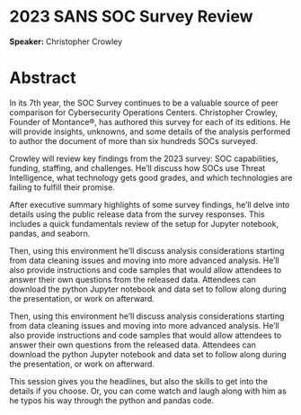 # 2023 SANS SOC Survey Review 

**Speaker:** Christopher Crowley

# Abstract

In its 7th year, the SOC Survey continues to be a valuable source of peer comparison for Cybersecurity 
Operations Centers. Christopher Crowley, Founder of Montance®, has authored this survey for each of its 
editions. He will provide insights, unknowns, and some details of the analysis performed to author the 
document of more than six hundreds SOCs surveyed.

Crowley will review key findings from the 2023 survey: SOC capabilities, funding, staffing, and 
challenges. He’ll discuss how SOCs use Threat Intelligence, what technology gets good grades, and 
which technologies are failing to fulfill their promise.

After executive summary highlights of some survey findings, he’ll delve into details using the public 
release data from the survey responses. This includes a quick fundamentals review of the setup for 
Jupyter notebook, pandas, and seaborn.

Then, using this environment he’ll discuss analysis considerations starting from data cleaning issues 
and moving into more advanced analysis. He’ll also provide instructions and code samples that would 
allow attendees to answer their own questions from the released data. Attendees can download the python 
Jupyter notebook and data set to follow along during the presentation, or work on afterward.

Then, using this environment he’ll discuss analysis considerations starting from data cleaning issues 
and moving into more advanced analysis. He’ll also provide instructions and code samples that would 
allow attendees to answer their own questions from the released data. Attendees can download the python 
Jupyter notebook and data set to follow along during the presentation, or work on afterward.

This session gives you the headlines, but also the skills to get into the details if you choose. Or, 
you can come watch and laugh along with him as he typos his way through the python and pandas code.
